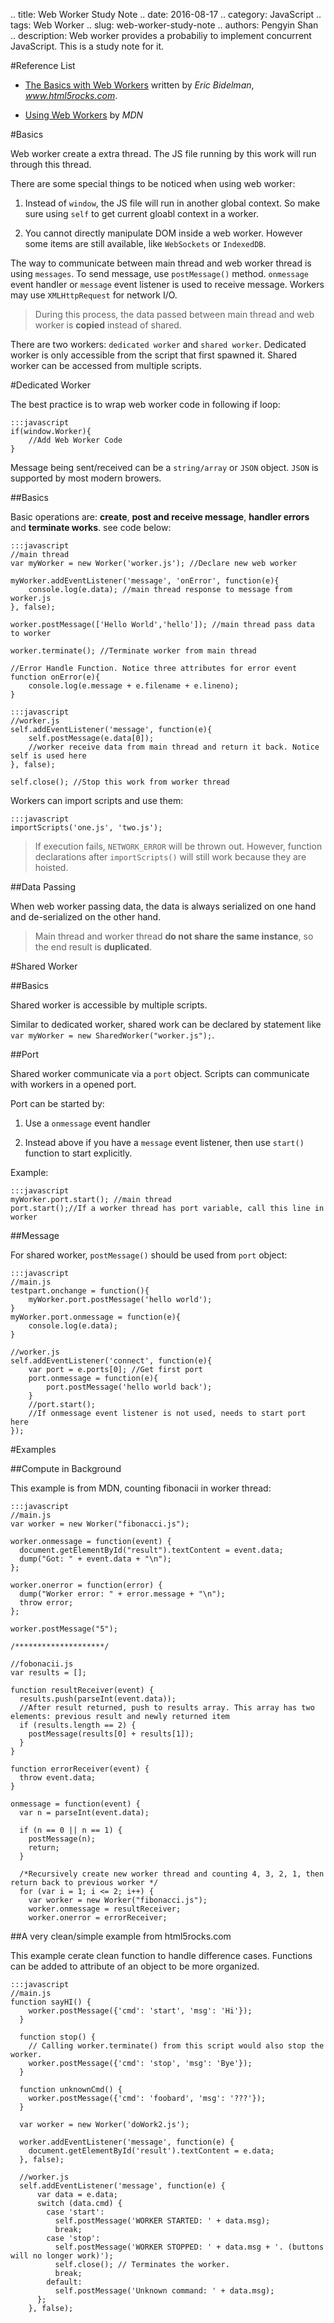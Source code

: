 .. title: Web Worker Study Note
.. date: 2016-08-17
.. category: JavaScript
.. tags: Web Worker
.. slug: web-worker-study-note
.. authors: Pengyin Shan
.. description: Web worker provides a probabiliy to implement concurrent JavaScript. This is a study note for it.

#Reference List

- <a href="http://www.html5rocks.com/en/tutorials/workers/basics/">The Basics with Web Workers</a> written by *Eric Bidelman*, *www.html5rocks.com*.

- <a href="https://developer.mozilla.org/en-US/docs/Web/API/Web_Workers_API/Using_web_workers">Using Web Workers</a> by *MDN*

#Basics

Web worker create a extra thread. The JS file running by this work will run through this thread.

There are some special things to be noticed when using web worker:

1. Instead of `window`, the JS file will run in another global context. So make sure using `self` to get current gloabl context in a worker.

2. You cannot directly manipulate DOM inside a web worker. However some items are still available, like `WebSockets` or `IndexedDB`.

The way to communicate between main thread and web worker thread is using `messages`. To send message, use `postMessage()` method. `onmessage` event handler or `message` event listener is used to receive message. Workers may use `XMLHttpRequest` for network I/O.

>During this process, the data passed between main thread and web worker is **copied** instead of shared.

There are two workers: `dedicated worker` and `shared worker`. Dedicated worker is only accessible from the script that first spawned it. Shared worker can be accessed from multiple scripts.

#Dedicated Worker

The best practice is to wrap web worker code in following if loop:

    :::javascript
    if(window.Worker){
        //Add Web Worker Code
    }

Message being sent/received can be a `string/array` or `JSON` object. `JSON` is supported by most modern browers.

##Basics

Basic operations are: **create**, **post and receive message**, **handler errors** and **terminate works**. see code below:

    :::javascript
    //main thread
    var myWorker = new Worker('worker.js'); //Declare new web worker

    myWorker.addEventListener('message', 'onError', function(e){
        console.log(e.data); //main thread response to message from worker.js
    }, false);

    worker.postMessage(['Hello World','hello']); //main thread pass data to worker

    worker.terminate(); //Terminate worker from main thread

    //Error Handle Function. Notice three attributes for error event
    function onError(e){
        console.log(e.message + e.filename + e.lineno);
    }

    :::javascript
    //worker.js
    self.addEventListener('message', function(e){
        self.postMessage(e.data[0]);
        //worker receive data from main thread and return it back. Notice self is used here
    }, false);

    self.close(); //Stop this work from worker thread

Workers can import scripts and use them:

    :::javascript
    importScripts('one.js', 'two.js');

>If execution fails, `NETWORK_ERROR` will be thrown out. However, function declarations after `importScripts()` will still work because they are hoisted.

##Data Passing

When web worker passing data, the data is always serialized on one hand and de-serialized on the other hand.

> Main thread and worker thread **do not share the same instance**, so the end result is **duplicated**.

#Shared Worker

##Basics

Shared worker is accessible by multiple scripts.

Similar to dedicated worker, shared work can be declared by statement like `var myWorker = new SharedWorker("worker.js");`.

##Port

Shared worker communicate via a `port` object. Scripts can communicate with workers in a opened port.

Port can be started by:

1. Use a `onmessage` event handler

2. Instead above if you have a `message` event listener, then use `start()` function to start explicitly.

Example:

    :::javascript
    myWorker.port.start(); //main thread
    port.start();//If a worker thread has port variable, call this line in worker

##Message

For shared worker, `postMessage()` should be used from `port` object:

    :::javascript
    //main.js
    testpart.onchange = function(){
        myWorker.port.postMessage('hello world');
    }
    myWorker.port.onmessage = function(e){
        console.log(e.data);
    }

    //worker.js
    self.addEventListener('connect', function(e){
        var port = e.ports[0]; //Get first port
        port.onmessage = function(e){
            port.postMessage('hello world back');
        }
        //port.start();
        //If onmessage event listener is not used, needs to start port here
    });

#Examples

##Compute in Background

This example is from MDN, counting fibonacii in worker thread:

    :::javascript
    //main.js
    var worker = new Worker("fibonacci.js");

    worker.onmessage = function(event) {
      document.getElementById("result").textContent = event.data;
      dump("Got: " + event.data + "\n");
    };

    worker.onerror = function(error) {
      dump("Worker error: " + error.message + "\n");
      throw error;
    };

    worker.postMessage("5");

    /********************/

    //fobonacii.js
    var results = [];

    function resultReceiver(event) {
      results.push(parseInt(event.data));
      //After result returned, push to results array. This array has two elements: previous result and newly returned item
      if (results.length == 2) {
        postMessage(results[0] + results[1]);
      }
    }

    function errorReceiver(event) {
      throw event.data;
    }

    onmessage = function(event) {
      var n = parseInt(event.data);

      if (n == 0 || n == 1) {
        postMessage(n);
        return;
      }

      /*Recursively create new worker thread and counting 4, 3, 2, 1, then return back to previous worker */
      for (var i = 1; i <= 2; i++) {
        var worker = new Worker("fibonacci.js");
        worker.onmessage = resultReceiver;
        worker.onerror = errorReceiver;

##A very clean/simple example from html5rocks.com

This example cerate clean function to handle difference cases. Functions can be added to attribute of an object to be more organized.

    :::javascript
    //main.js
    function sayHI() {
        worker.postMessage({'cmd': 'start', 'msg': 'Hi'});
      }

      function stop() {
        // Calling worker.terminate() from this script would also stop the worker.
        worker.postMessage({'cmd': 'stop', 'msg': 'Bye'});
      }

      function unknownCmd() {
        worker.postMessage({'cmd': 'foobard', 'msg': '???'});
      }

      var worker = new Worker('doWork2.js');

      worker.addEventListener('message', function(e) {
        document.getElementById('result').textContent = e.data;
      }, false);

      //worker.js
      self.addEventListener('message', function(e) {
          var data = e.data;
          switch (data.cmd) {
            case 'start':
              self.postMessage('WORKER STARTED: ' + data.msg);
              break;
            case 'stop':
              self.postMessage('WORKER STOPPED: ' + data.msg + '. (buttons will no longer work)');
              self.close(); // Terminates the worker.
              break;
            default:
              self.postMessage('Unknown command: ' + data.msg);
          };
        }, false);